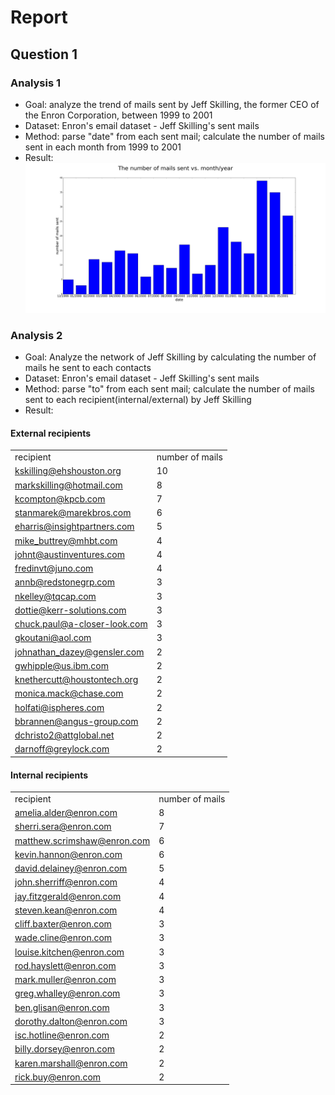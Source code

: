 # Report
## Question 1
### Analysis 1
- Goal: analyze the trend of mails sent by Jeff Skilling, the former CEO of the Enron Corporation, between 1999 to 2001
- Dataset: Enron's email dataset - Jeff Skilling's sent mails
- Method: parse "date" from each sent mail; calculate the number of mails sent in each month from 1999 to 2001
- Result: ![Alt text](que1/ana_1/ana_1.png)

### Analysis 2
- Goal: Analyze the network of Jeff Skilling by calculating the number of mails he sent to each contacts
- Dataset: Enron's email dataset - Jeff Skilling's sent mails
- Method: parse "to" from each sent mail; calculate the number of mails sent to each recipient(internal/external) by Jeff Skilling
- Result:
#### External recipients
|                              |                 | 
|------------------------------|-----------------| 
| recipient                    | number of mails | 
| kskilling@ehshouston.org     | 10              | 
| markskilling@hotmail.com     | 8               | 
| kcompton@kpcb.com            | 7               | 
| stanmarek@marekbros.com      | 6               | 
| eharris@insightpartners.com  | 5               | 
| mike_buttrey@mhbt.com        | 4               | 
| johnt@austinventures.com     | 4               | 
| fredinvt@juno.com            | 4               | 
| annb@redstonegrp.com         | 3               | 
| nkelley@tqcap.com            | 3               | 
| dottie@kerr-solutions.com    | 3               | 
| chuck.paul@a-closer-look.com | 3               | 
| gkoutani@aol.com             | 3               | 
| johnathan_dazey@gensler.com  | 2               | 
| gwhipple@us.ibm.com          | 2               | 
| knethercutt@houstontech.org  | 2               | 
| monica.mack@chase.com        | 2               | 
| holfati@ispheres.com         | 2               | 
| bbrannen@angus-group.com     | 2               | 
| dchristo2@attglobal.net      | 2               | 
| darnoff@greylock.com         | 2               | 

#### Internal recipients
|                             |                 | 
|-----------------------------|-----------------| 
| recipient                   | number of mails | 
| amelia.alder@enron.com      | 8               | 
| sherri.sera@enron.com       | 7               | 
| matthew.scrimshaw@enron.com | 6               | 
| kevin.hannon@enron.com      | 6               | 
| david.delainey@enron.com    | 5               | 
| john.sherriff@enron.com     | 4               | 
| jay.fitzgerald@enron.com    | 4               | 
| steven.kean@enron.com       | 4               | 
| cliff.baxter@enron.com      | 3               | 
| wade.cline@enron.com        | 3               | 
| louise.kitchen@enron.com    | 3               | 
| rod.hayslett@enron.com      | 3               | 
| mark.muller@enron.com       | 3               | 
| greg.whalley@enron.com      | 3               | 
| ben.glisan@enron.com        | 3               | 
| dorothy.dalton@enron.com    | 3               | 
| isc.hotline@enron.com       | 2               | 
| billy.dorsey@enron.com      | 2               | 
| karen.marshall@enron.com    | 2               | 
| rick.buy@enron.com          | 2               | 


